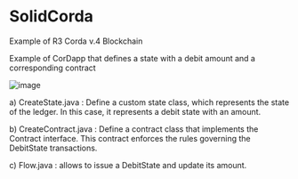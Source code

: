 # SolidCorda
Example of R3 Corda v.4 Blockchain 

Example of CorDapp that defines a state with a debit amount and a corresponding contract 

![image](https://github.com/AlbertoVari/SolidCorda/assets/22276126/721c897f-e5ad-45b1-b801-d36951c76ca5)



a) CreateState.java : Define a custom state class, which represents the state of the ledger. In this case, it represents a debit state with an amount.

b) CreateContract.java : Define a contract class that implements the Contract interface. This contract enforces the rules governing the DebitState transactions.

c) Flow.java : allows to issue a DebitState and update its amount.
